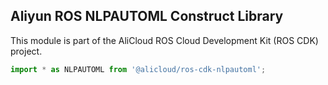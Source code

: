 ## Aliyun ROS NLPAUTOML Construct Library

This module is part of the AliCloud ROS Cloud Development Kit (ROS CDK) project.

```python
import * as NLPAUTOML from '@alicloud/ros-cdk-nlpautoml';
```
